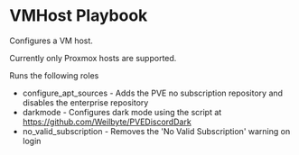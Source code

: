 # VMHost Playbook

Configures a VM host.

Currently only Proxmox hosts are supported.

Runs the following roles

* configure_apt_sources - Adds the PVE no subscription repository and disables the enterprise repository
* darkmode - Configures dark mode using the script at https://github.com/Weilbyte/PVEDiscordDark
* no_valid_subscription - Removes the 'No Valid Subscription' warning on login
